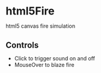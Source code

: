 html5Fire
=========

html5 canvas fire simulation

Controls
--------
- Click to trigger sound on and off
- MouseOver to blaze fire
<body>
    <canvas id="canvas" width="480" height="480"></canvas>
	<audio id="sound" autoplay loop>
		<source src="fireBurn.ogg">
		<source src="fireBurn.mp3">
	 </audio>
	<style>
		*{
			margin:0 auto;
			padding:0;
		}
	</style>
    <script src="animate.js"></script>
    <script src="particle.js"></script>
    <script>
	  window.onload = function () {
	    var sound =document.getElementById("sound");
		sound.volume=0.02;
		sound.muted = true;
		
		var canvas = document.getElementById("canvas");
		var ctx = canvas.getContext("2d");
		var W = canvas.width, H = canvas.height;
		
		var particles = [];
		var numParticles = 200;
		
		var fireLocation = {x:W/2, y:H/2};
		var fireSize = {x:30, y:20};
		var fireLocations = [];
		var baseLife = 20;
		var baseVy = 10;
		
		for(var i = 0; i<numParticles; i++){
			particles.push(new particle(fireLocation, fireSize, baseLife, baseVy));
		}
		
		numParticles = 100;
		function handleParticle (particle){
			particle.fade--;
			particle.radius--;
			particle.x+=particle.vx;
			particle.y+=particle.vy;
			if(particle.fade < 0 || particle.radius < 0){
				particle.set(fireLocation, fireSize, baseLife, baseVy);
			}
		}
		
		canvas.addEventListener("mousemove", mouseMove, false);
		function mouseMove(e){
			if(fireLocation.x <= e.pageX+10  && fireLocation.y <= e.pageY+20
			&& fireLocation.x >= e.pageX-10  && fireLocation.y >= e.pageY-50){
				fireSize = {x:60, y:40};
				baseLife = 50;
				baseVy = 15;
				numParticles = 200;
				sound.volume=0.2;
			} else{
				fireSize = {x:40, y:20};
				baseLife = 20;
				baseVy = 10;
				numParticles = 100;
				sound.volume=0.05;
			}
	    }
		
		var soundText= "Sound: Off";
		canvas.addEventListener("click", mouseClick, false);
		function mouseClick(e){
			if(sound.muted == true){
				soundText= "Sound: On";
			} else {
				soundText= "Sound: Off";
			}
			sound.muted = !sound.muted;
		}
		
		(function drawFrame () {
			window.requestAnimationFrame(drawFrame, canvas);
			ctx.clearRect(0, 0, canvas.width, canvas.height);
			
			ctx.globalCompositeOperation = "source-over";
			ctx.fillStyle = "black";
			ctx.beginPath();
			ctx.rect(0,0,canvas.width, canvas.height);
			ctx.fill();
			
			ctx.font="18px Georgia";
			ctx.fillStyle="white";
			ctx.fillText(soundText,370,30);
			
			ctx.globalCompositeOperation = "lighter";
			for(var i = 0; i<numParticles; i++){
				particles[i].draw(ctx);
				handleParticle(particles[i]);
			}
		  }());

	  }
    </script>
  </body>
